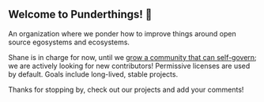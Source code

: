## Welcome to Punderthings! 👋

An organization where we ponder how to improve things around open source egosystems and ecosystems.

Shane is in charge for now, until we [grow a community that can self-govern](GOVERNANCE.md); we are actively looking for new contributors!  Permissive licenses are used by default.  Goals include long-lived, stable projects.

Thanks for stopping by, check out our projects and add your comments!
